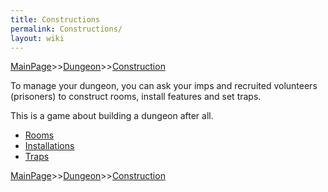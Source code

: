 ```yaml
---
title: Constructions
permalink: Constructions/
layout: wiki
---
```


[MainPage](/keeperrl_wiki/ "wikilink")>>[Dungeon](/keeperrl_wiki/Dungeon "wikilink")>>[Construction](/keeperrl_wiki/Construction "wikilink")

To manage your dungeon, you can ask your imps and recruited volunteers
(prisoners) to construct rooms, install features and set traps.

This is a game about building a dungeon after all.

-   [ Rooms](/keeperrl_wiki/Rooms_Guide "wikilink")
-   [Installations](/keeperrl_wiki/Installations "wikilink")
-   [Traps](/keeperrl_wiki/Traps "wikilink")

[MainPage](/keeperrl_wiki/ "wikilink")>>[Dungeon](/keeperrl_wiki/Dungeon "wikilink")>>[Construction](/keeperrl_wiki/Construction "wikilink")

